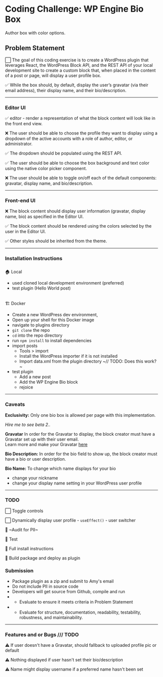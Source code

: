 # Coding Challenge: WP Engine Bio Box
Author box with color options.

## Problem Statement 
⬜️ The goal of this coding exercise is to create a WordPress plugin that leverages React, the WordPress Block API, and the REST API of your local development site to create a custom block that, when placed in the content of a post or page, will display a user profile box.
 
✅ While the box should, by default, display the user’s gravatar (via their email address), their display name, and their bio/description.
 
*****************
### Editor UI

✅ editor - render a representation of what the block content will look like in the front end view.

❌ The user should be able to choose the profile they want to display using a dropdown of the active accounts with a role of author, editor, or administrator. 

✅ The dropdown should be populated using the REST API.

✅ The user should be able to choose the box background and text color using the native color picker component.

❌ The user should be able to toggle on/off each of the default components: gravatar, display name, and bio/description.

************************
### Front-end UI

❌ The block content should display user information (gravatar, display name, bio) as specified in the Editor UI.

✅ The block content  should be rendered using the colors selected by the user in the Editor UI.

✅ Other styles should be inherited from the theme.


************************************
### Installation Instructions

#####
🏠 Local 
- used cloned local development environment (preferred)
- test plugin (Hello World post)

######
🏗 Docker 
- Create a new WordPress dev environment, 
- Open up your shell for this Docker image
- navigate to plugins directory
- `git clone` the repo
- `cd` into the repo directory
- run `npm install` to install dependencies
- import posts 
    - Tools > import
    - Install the WordPress importer if it is not installed
    - Import data.xml from the plugin directory ~// TODO: Does this work?~
- test plugin
    - Add a new post
    - Add the WP Engine Bio block
    - rejoice

******************************
### Caveats
**Exclusivity:** 
Only one bio box is allowed per page with this implementation.

*Hire me to see beta 2..*

**Gravatar** 
In order for the Gravatar to display, the block creator must have a Gravatar set up with their user email.  
Learn more and make your Gravatar [here](http://gravatar.com)

**Bio Description:** 
In order for the bio field to show up, the block creator must have a bio or user description.

**Bio Name:** 
To change which name displays for your bio
- change your nickname 
- change your display name setting in your WordPress user profile

************************************
### TODO 
⬜️ Toggle controls

⬜️ Dynamically display user profile  - `useEffect()` - user switcher

🔎 ~Audit for PII~
 

🧪 Test

🧳 Full install instructions

🚀 Build package and deploy as plugin

### Submission
- Package plugin as a zip and submit to Amy's email
- Do not include PII in source code
- Developers will get source from Github, compile and run
- - Evaluate to ensure it meets criteria in Problem Statement
- - Evaluate for structure, documentation, readability, testability, robustness, and maintainability.

************************************
### Features and or Bugs /// TODO

⚠️ If user doesn't have a Gravatar, should fallback to uploaded profile pic or default

⚠️ Nothing displayed if user hasn't set their bio/description

⚠️ Name might display username if a preferred name hasn't been set
